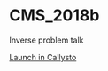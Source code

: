 # CMS_2018b
Inverse problem talk

[Launch in Callysto](https://hub.callysto.ca/jupyter/user-redirect/git-pull?repo=https://github.com/mlamoureux/CMS_2018a&subPath=CMS_Imaging.ipynb )
